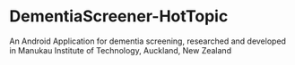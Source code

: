 # DementiaScreener-HotTopic
An Android Application for dementia screening, researched and developed in Manukau Institute of Technology, Auckland, New Zealand
